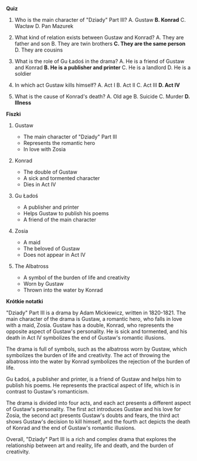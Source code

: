  **Quiz**

1. Who is the main character of "Dziady" Part III?
   A. Gustaw
   **B. Konrad**
   C. Wacław
   D. Pan Mazurek

2. What kind of relation exists between Gustaw and Konrad?
   A. They are father and son
   B. They are twin brothers
   **C. They are the same person**
   D. They are cousins

3. What is the role of Gu Ładoś in the drama?
   A. He is a friend of Gustaw and Konrad
   **B. He is a publisher and printer**
   C. He is a landlord
   D. He is a soldier

4. In which act Gustaw kills himself?
   A. Act I
   B. Act II
   C. Act III
   **D. Act IV**

5. What is the cause of Konrad's death?
   A. Old age
   B. Suicide
   C. Murder
   **D. Illness**

**Fiszki**

1. Gustaw
   - The main character of "Dziady" Part III
   - Represents the romantic hero
   - In love with Zosia

2. Konrad
   - The double of Gustaw
   - A sick and tormented character
   - Dies in Act IV

3. Gu Ładoś
   - A publisher and printer
   - Helps Gustaw to publish his poems
   - A friend of the main character

4. Zosia
   - A maid
   - The beloved of Gustaw
   - Does not appear in Act IV

5. The Albatross
   - A symbol of the burden of life and creativity
   - Worn by Gustaw
   - Thrown into the water by Konrad

**Krótkie notatki**

"Dziady" Part III is a drama by Adam Mickiewicz, written in 1820-1821. The main character of the drama is Gustaw, a romantic hero, who falls in love with a maid, Zosia. Gustaw has a double, Konrad, who represents the opposite aspect of Gustaw's personality. He is sick and tormented, and his death in Act IV symbolizes the end of Gustaw's romantic illusions.

The drama is full of symbols, such as the albatross worn by Gustaw, which symbolizes the burden of life and creativity. The act of throwing the albatross into the water by Konrad symbolizes the rejection of the burden of life.

Gu Ładoś, a publisher and printer, is a friend of Gustaw and helps him to publish his poems. He represents the practical aspect of life, which is in contrast to Gustaw's romanticism.

The drama is divided into four acts, and each act presents a different aspect of Gustaw's personality. The first act introduces Gustaw and his love for Zosia, the second act presents Gustaw's doubts and fears, the third act shows Gustaw's decision to kill himself, and the fourth act depicts the death of Konrad and the end of Gustaw's romantic illusions.

Overall, "Dziady" Part III is a rich and complex drama that explores the relationship between art and reality, life and death, and the burden of creativity.